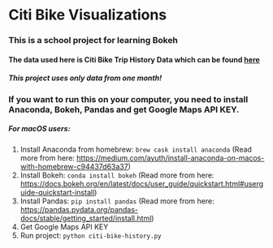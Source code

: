 # Citi Bike Visualizations

### This is a school project for learning Bokeh

#### The data used here is Citi Bike Trip History Data which can be found [here](https://s3.amazonaws.com/tripdata/index.html)
##### This project uses only data from one month!

### If you want to run this on your computer, you need to install Anaconda, Bokeh, Pandas and get Google Maps API KEY.

##### For macOS users: 
1. Install Anaconda from homebrew: ``brew cask install anaconda`` (Read more from here: https://medium.com/ayuth/install-anaconda-on-macos-with-homebrew-c94437d63a37)
2. Install Bokeh: ``conda install bokeh`` (Read more from here: https://docs.bokeh.org/en/latest/docs/user_guide/quickstart.html#userguide-quickstart-install)
3. Install Pandas: ``pip install pandas`` (Read more from here: https://pandas.pydata.org/pandas-docs/stable/getting_started/install.html)
4. Get Google Maps API KEY
5. Run project: ``python citi-bike-history.py``